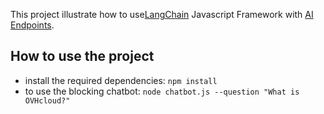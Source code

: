 This project illustrate how to use[LangChain](https://js.langchain.com/v0.2) Javascript Framework with [AI Endpoints](https://endpoints.ai.cloud.ovh.net/).

## How to use the project

  - install the required dependencies: `npm install`
  - to use the blocking chatbot: `node chatbot.js --question "What is OVHcloud?"`
